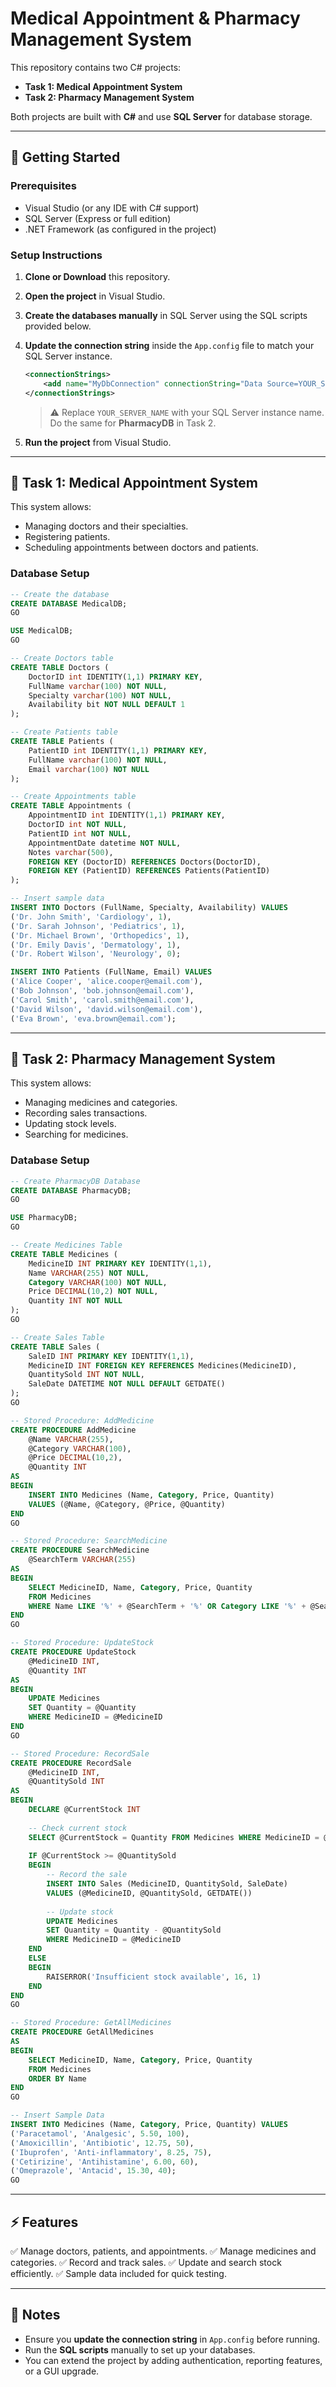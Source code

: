 
# Medical Appointment & Pharmacy Management System

This repository contains two C# projects:

* **Task 1: Medical Appointment System**
* **Task 2: Pharmacy Management System**

Both projects are built with **C#** and use **SQL Server** for database storage.

---

## 🚀 Getting Started

### Prerequisites

* Visual Studio (or any IDE with C# support)
* SQL Server (Express or full edition)
* .NET Framework (as configured in the project)

### Setup Instructions

1. **Clone or Download** this repository.

2. **Open the project** in Visual Studio.

3. **Create the databases manually** in SQL Server using the SQL scripts provided below.

4. **Update the connection string** inside the `App.config` file to match your SQL Server instance.

   ```xml
   <connectionStrings>
       <add name="MyDbConnection" connectionString="Data Source=YOUR_SERVER_NAME;Initial Catalog=MedicalDB;Integrated Security=True;" providerName="System.Data.SqlClient" />
   </connectionStrings>
   ```

   > ⚠️ Replace `YOUR_SERVER_NAME` with your SQL Server instance name. Do the same for **PharmacyDB** in Task 2.

5. **Run the project** from Visual Studio.

---

## 📌 Task 1: Medical Appointment System

This system allows:

* Managing doctors and their specialties.
* Registering patients.
* Scheduling appointments between doctors and patients.

### Database Setup

```sql
-- Create the database
CREATE DATABASE MedicalDB;
GO

USE MedicalDB;
GO

-- Create Doctors table
CREATE TABLE Doctors (
    DoctorID int IDENTITY(1,1) PRIMARY KEY,
    FullName varchar(100) NOT NULL,
    Specialty varchar(100) NOT NULL,
    Availability bit NOT NULL DEFAULT 1
);

-- Create Patients table
CREATE TABLE Patients (
    PatientID int IDENTITY(1,1) PRIMARY KEY,
    FullName varchar(100) NOT NULL,
    Email varchar(100) NOT NULL
);

-- Create Appointments table
CREATE TABLE Appointments (
    AppointmentID int IDENTITY(1,1) PRIMARY KEY,
    DoctorID int NOT NULL,
    PatientID int NOT NULL,
    AppointmentDate datetime NOT NULL,
    Notes varchar(500),
    FOREIGN KEY (DoctorID) REFERENCES Doctors(DoctorID),
    FOREIGN KEY (PatientID) REFERENCES Patients(PatientID)
);

-- Insert sample data
INSERT INTO Doctors (FullName, Specialty, Availability) VALUES
('Dr. John Smith', 'Cardiology', 1),
('Dr. Sarah Johnson', 'Pediatrics', 1),
('Dr. Michael Brown', 'Orthopedics', 1),
('Dr. Emily Davis', 'Dermatology', 1),
('Dr. Robert Wilson', 'Neurology', 0);

INSERT INTO Patients (FullName, Email) VALUES
('Alice Cooper', 'alice.cooper@email.com'),
('Bob Johnson', 'bob.johnson@email.com'),
('Carol Smith', 'carol.smith@email.com'),
('David Wilson', 'david.wilson@email.com'),
('Eva Brown', 'eva.brown@email.com');
```

---

## 📌 Task 2: Pharmacy Management System

This system allows:

* Managing medicines and categories.
* Recording sales transactions.
* Updating stock levels.
* Searching for medicines.

### Database Setup

```sql
-- Create PharmacyDB Database
CREATE DATABASE PharmacyDB;
GO

USE PharmacyDB;
GO

-- Create Medicines Table
CREATE TABLE Medicines (
    MedicineID INT PRIMARY KEY IDENTITY(1,1),
    Name VARCHAR(255) NOT NULL,
    Category VARCHAR(100) NOT NULL,
    Price DECIMAL(10,2) NOT NULL,
    Quantity INT NOT NULL
);
GO

-- Create Sales Table
CREATE TABLE Sales (
    SaleID INT PRIMARY KEY IDENTITY(1,1),
    MedicineID INT FOREIGN KEY REFERENCES Medicines(MedicineID),
    QuantitySold INT NOT NULL,
    SaleDate DATETIME NOT NULL DEFAULT GETDATE()
);
GO

-- Stored Procedure: AddMedicine
CREATE PROCEDURE AddMedicine
    @Name VARCHAR(255),
    @Category VARCHAR(100),
    @Price DECIMAL(10,2),
    @Quantity INT
AS
BEGIN
    INSERT INTO Medicines (Name, Category, Price, Quantity)
    VALUES (@Name, @Category, @Price, @Quantity)
END
GO

-- Stored Procedure: SearchMedicine
CREATE PROCEDURE SearchMedicine
    @SearchTerm VARCHAR(255)
AS
BEGIN
    SELECT MedicineID, Name, Category, Price, Quantity
    FROM Medicines
    WHERE Name LIKE '%' + @SearchTerm + '%' OR Category LIKE '%' + @SearchTerm + '%'
END
GO

-- Stored Procedure: UpdateStock
CREATE PROCEDURE UpdateStock
    @MedicineID INT,
    @Quantity INT
AS
BEGIN
    UPDATE Medicines
    SET Quantity = @Quantity
    WHERE MedicineID = @MedicineID
END
GO

-- Stored Procedure: RecordSale
CREATE PROCEDURE RecordSale
    @MedicineID INT,
    @QuantitySold INT
AS
BEGIN
    DECLARE @CurrentStock INT
    
    -- Check current stock
    SELECT @CurrentStock = Quantity FROM Medicines WHERE MedicineID = @MedicineID
    
    IF @CurrentStock >= @QuantitySold
    BEGIN
        -- Record the sale
        INSERT INTO Sales (MedicineID, QuantitySold, SaleDate)
        VALUES (@MedicineID, @QuantitySold, GETDATE())
        
        -- Update stock
        UPDATE Medicines
        SET Quantity = Quantity - @QuantitySold
        WHERE MedicineID = @MedicineID
    END
    ELSE
    BEGIN
        RAISERROR('Insufficient stock available', 16, 1)
    END
END
GO

-- Stored Procedure: GetAllMedicines
CREATE PROCEDURE GetAllMedicines
AS
BEGIN
    SELECT MedicineID, Name, Category, Price, Quantity
    FROM Medicines
    ORDER BY Name
END
GO

-- Insert Sample Data
INSERT INTO Medicines (Name, Category, Price, Quantity) VALUES
('Paracetamol', 'Analgesic', 5.50, 100),
('Amoxicillin', 'Antibiotic', 12.75, 50),
('Ibuprofen', 'Anti-inflammatory', 8.25, 75),
('Cetirizine', 'Antihistamine', 6.00, 60),
('Omeprazole', 'Antacid', 15.30, 40);
GO
```

---

## ⚡ Features

✅ Manage doctors, patients, and appointments.
✅ Manage medicines and categories.
✅ Record and track sales.
✅ Update and search stock efficiently.
✅ Sample data included for quick testing.

---

## 📖 Notes

* Ensure you **update the connection string** in `App.config` before running.
* Run the **SQL scripts** manually to set up your databases.
* You can extend the project by adding authentication, reporting features, or a GUI upgrade.


